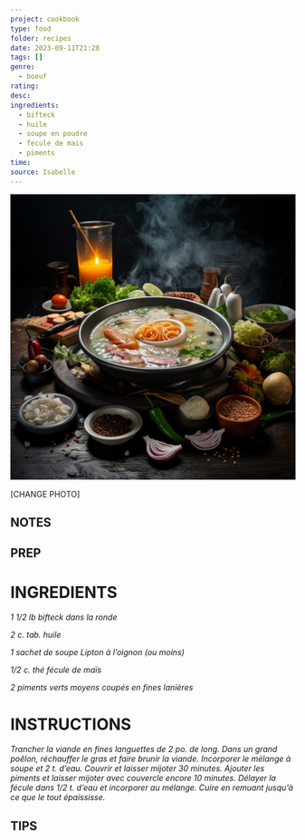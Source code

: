```yaml
---
project: cookbook
type: food
folder: recipes
date: 2023-09-11T21:28
tags: []
genre:
  - boeuf
rating: 
desc: 
ingredients:
  - bifteck
  - huile
  - soupe en poudre
  - fecule de mais
  - piments
time: 
source: Isabelle
---
```


![IMAGE](_default.png)


[CHANGE PHOTO]


## NOTES




## PREP


# INGREDIENTS

_1 1/2 lb bifteck dans la ronde_

_2 c. tab. huile_

_1 sachet de soupe Lipton à l’oignon_
_(ou moins)_

_1/2 c. thé fécule de maïs_

_2 piments verts moyens coupés en_
_fines lanières_

# INSTRUCTIONS

_Trancher la viande en fines languettes de 2_
_po. de long. Dans un grand poêlon, réchauffer_
_le gras et faire brunir la viande. Incorporer le_
_mélange à soupe et 2 t. d’eau. Couvrir et laisser_
_mijoter 30 minutes. Ajouter les piments_
_et laisser mijoter avec couvercle encore 10_
_minutes. Délayer la fécule dans 1/2 t. d’eau_
_et incorporer au mélange. Cuire en remuant_
_jusqu’à ce que le tout épaississe._


## TIPS



